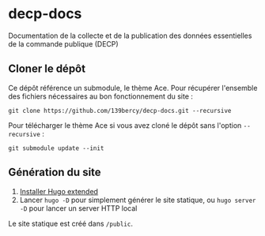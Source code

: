 # decp-docs

Documentation de la collecte et de la publication des données essentielles de la commande publique (DECP)

## Cloner le dépôt


Ce dépôt référence un submodule, le thème Ace. Pour récupérer l'ensemble des fichiers nécessaires au bon fonctionnement du site :

```
git clone https://github.com/139bercy/decp-docs.git --recursive
```

Pour télécharger le thème Ace si vous avez cloné le dépôt sans l'option `--recursive` :

```
git submodule update --init
```

## Génération du site

1. [Installer Hugo extended](https://gohugo.io/getting-started/installing/)
2. Lancer `hugo -D` pour simplement générer le site statique, ou `hugo server -D` pour lancer un server HTTP local

Le site statique est créé dans `/public`.
